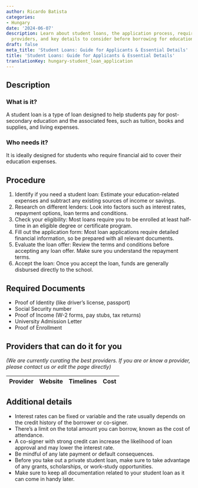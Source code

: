 ```yaml
---
author: Ricardo Batista
categories:
- Hungary
date: '2024-06-07'
description: Learn about student loans, the application process, required documents,
  providers, and key details to consider before borrowing for education expenses.
draft: false
meta_title: 'Student Loans: Guide for Applicants & Essential Details'
title: 'Student Loans: Guide for Applicants & Essential Details'
translationKey: hungary-student_loan_application
---
```



## Description
### What is it?
A student loan is a type of loan designed to help students pay for post-secondary education and the associated fees, such as tuition, books and supplies, and living expenses. 

### Who needs it?
It is ideally designed for students who require financial aid to cover their education expenses.

## Procedure
1. Identify if you need a student loan: Estimate your education-related expenses and subtract any existing sources of income or savings.
2. Research on different lenders: Look into factors such as interest rates, repayment options, loan terms and conditions.
3. Check your eligibility: Most loans require you to be enrolled at least half-time in an eligible degree or certificate program.
4. Fill out the application form: Most loan applications require detailed financial information, so be prepared with all relevant documents.
5. Evaluate the loan offer: Review the terms and conditions before accepting any loan offer. Make sure you understand the repayment terms.
6. Accept the loan: Once you accept the loan, funds are generally disbursed directly to the school.

## Required Documents
- Proof of Identity (like driver’s license, passport)
- Social Security number
- Proof of Income (W-2 forms, pay stubs, tax returns)
- University Admission Letter
- Proof of Enrollment

## Providers that can do it for you

_(We are currently curating the best providers. If you are or know a provider, please contact us or edit the page directly)_

| Provider        |     Website     |     Timelines    |       Cost      |
| --------------- | --------------- |  :-------------: | :-------------: |

## Additional details
- Interest rates can be fixed or variable and the rate usually depends on the credit history of the borrower or co-signer.
- There’s a limit on the total amount you can borrow, known as the cost of attendance.
- A co-signer with strong credit can increase the likelihood of loan approval and may lower the interest rate.
- Be mindful of any late payment or default consequences.
- Before you take out a private student loan, make sure to take advantage of any grants, scholarships, or work-study opportunities.
- Make sure to keep all documentation related to your student loan as it can come in handy later.